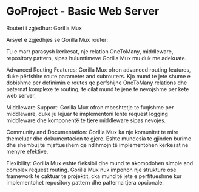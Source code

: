 # GoProject - Basic Web Server

Routeri i zgjedhur: Gorilla Mux

Arsyet e zgjedhjes se Gorilla Mux router:

Tu e marr parasysh kerkesat, nje relation OneToMany, middleware, repository pattern, sipas hulumtimeve Gorilla Mux mu duk me adekuate.

Advanced Routing Features: Gorilla Mux ofron advanced routing features, duke përfshire route parameter and subrouters. Kjo mund te jete shume e dobishme per definimin e routes qe perfshijne OneToMany relations dhe paternat komplexe te routing, te cilat mund te jene te nevojshme per kete web server.

Middleware Support: Gorilla Mux ofron mbeshtetje te fuqishme per middleware, duke ju lejuar te implementoni lehte request logging middleware dhe komponentë te tjere middleware sipas nevojes.

Community and Documentation: Gorilla Mux ka nje komunitet te mire themeluar dhe dokumentacion te gjere. Eshte mundesia te gjinden burime dhe shembuj te mjaftueshem qe ndihmojn të implementohen kerkesat ne menyre efektive.

Flexibility: Gorilla Mux eshte fleksibil dhe mund te akomodohen simple and complex request routing. Gorilla Mux nuk imponon nje strukture ose framework te caktuar te projektit, cka mund të jete e perfitueshme kur implementohet repository pattern dhe patterna tjera opcionale.